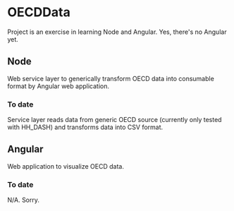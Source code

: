 # OECDData

Project is an exercise in learning Node and Angular. Yes, there's no Angular yet.

## Node
Web service layer to generically transform OECD data into consumable format by Angular web application.

### To date
Service layer reads data from generic OECD source (currently only tested with HH_DASH) and transforms data into CSV format.

## Angular
Web application to visualize OECD data.

### To date
N/A. Sorry.
